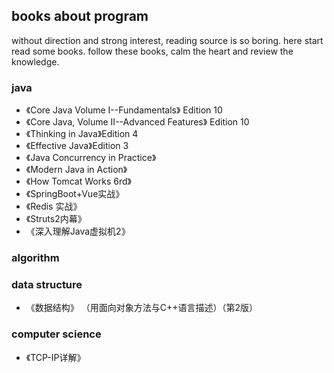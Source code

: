 ## books about program

without direction and strong interest, reading source is so boring. here start read some books. follow these books, calm the heart and review the knowledge. 

### java

 * 《Core Java Volume I--Fundamentals》 Edition 10
 * 《Core Java, Volume II--Advanced Features》 Edition 10
 * 《Thinking in Java》Edition 4
 * 《Effective Java》Edition 3
 * 《Java Concurrency in Practice》
 * 《Modern Java in Action》
 * 《How Tomcat Works 6rd》
 * 《SpringBoot+Vue实战》
 * 《Redis 实战》
 * 《Struts2内幕》
 * 《深入理解Java虚拟机2》

### algorithm

### data structure

 * 《数据结构》 （用面向对象方法与C++语言描述）（第2版） 

### computer science

- 《TCP-IP详解》



